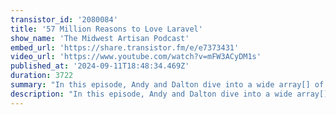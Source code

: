 ```yaml
---
transistor_id: '2080084'
title: '57 Million Reasons to Love Laravel'
show_name: 'The Midwest Artisan Podcast'
embed_url: 'https://share.transistor.fm/e/e7373431'
video_url: 'https://www.youtube.com/watch?v=mFW3ACyDM1s'
published_at: '2024-09-11T18:48:34.469Z'
duration: 3722
summary: "In this episode, Andy and Dalton dive into a wide array[] of topics, from Laravel's exciting $57 million funding to the buzz around FluxUI’s pricing drama and the much-anticipated features coming in Inertia 2.0"
description: "In this episode, Andy and Dalton dive into a wide array[] of topics, from Laravel's exciting $57 million funding to the buzz around FluxUI’s pricing drama and the much-anticipated features coming in Inertia 2.0. Along the way, they explore the need for a modernized PHP documentation (shoutout to Tim McDonald for his work!), a fun chat about Dalton’s latest project, and... shaving and beards? Show Links:Laravel raises $57M: https://x.com/taylorotwell/status/1831668872732180697Theo: https://x.com/t3dotgg/status/1833086692565106692Caleb's Notes on Work: https://notesonwork.transistor.fm/Tim's PHP Docs refresh: https://x.com/timacdonald87/status/1631504755225919489Connect with us:Andy Hinkle - X/@andyhnkDalton McCleery - X/@DaltonMcCleery\n00:00 - Intro\r\n02:06 - Laravel Secures $57 Million in Funding\r\n08:16 - The Drama of FluxUI's Pricing\r\n13:30 - The Importance of Kindness in the Developer Community\r\n17:58 - Exciting Features in Inertia 2.0\r\n21:30 - The Growing Influence of the Laravel Ecosystem\r\n27:14 - Laravel's Plans and Projects\r\n33:11 - Tim McDonald's Work on Improving the PHP Documentation\r\n50:42 - Shaving Habits and Preferences.. yeah..\r\n52:56 - Dalton Project X update\r\n56:43 - Handling SaaS Subscriptions\r\n59:07 - The Delightful Artisan Brew\r\n01:05:31 - Outro"
---
```

